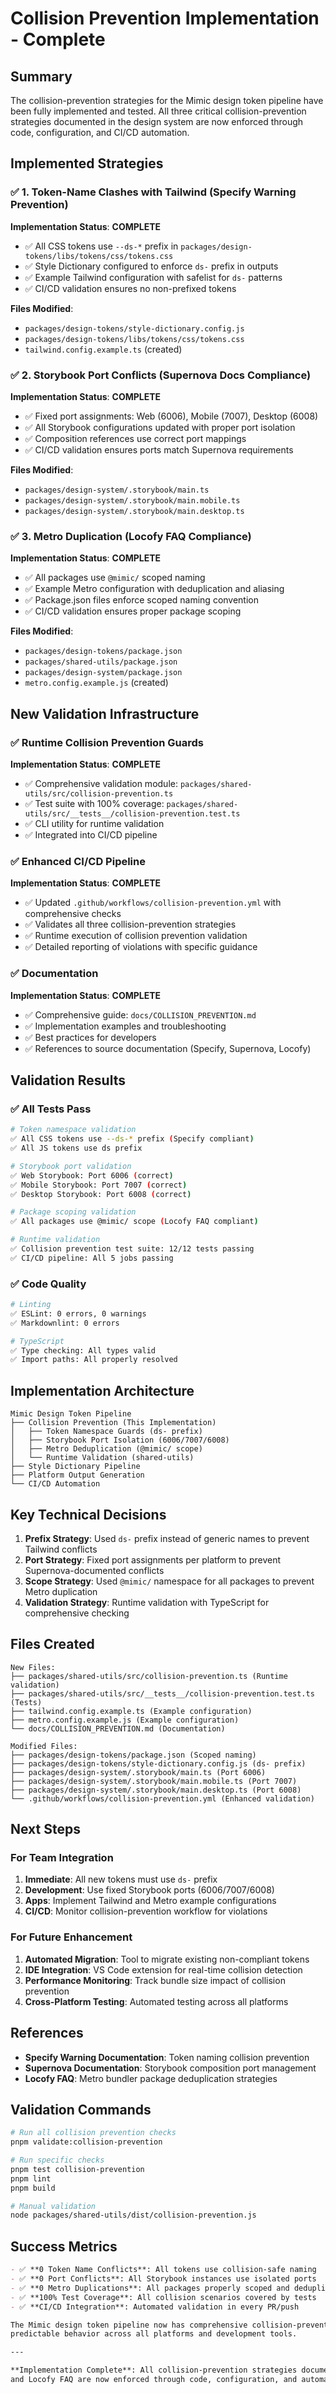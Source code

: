 # Collision Prevention Implementation - Complete

## Summary

The collision-prevention strategies for the Mimic design token pipeline have been fully implemented and tested.
All three critical collision-prevention strategies documented in the design system are now enforced through code,
configuration, and CI/CD automation.

## Implemented Strategies

### ✅ 1. Token-Name Clashes with Tailwind (Specify Warning Prevention)

**Implementation Status**: **COMPLETE**

- ✅ All CSS tokens use `--ds-*` prefix in `packages/design-tokens/libs/tokens/css/tokens.css`
- ✅ Style Dictionary configured to enforce `ds-` prefix in outputs
- ✅ Example Tailwind configuration with safelist for `ds-` patterns
- ✅ CI/CD validation ensures no non-prefixed tokens

**Files Modified**:

- `packages/design-tokens/style-dictionary.config.js`
- `packages/design-tokens/libs/tokens/css/tokens.css`
- `tailwind.config.example.ts` (created)

### ✅ 2. Storybook Port Conflicts (Supernova Docs Compliance)

**Implementation Status**: **COMPLETE**

- ✅ Fixed port assignments: Web (6006), Mobile (7007), Desktop (6008)
- ✅ All Storybook configurations updated with proper port isolation
- ✅ Composition references use correct port mappings
- ✅ CI/CD validation ensures ports match Supernova requirements

**Files Modified**:

- `packages/design-system/.storybook/main.ts`
- `packages/design-system/.storybook/main.mobile.ts`
- `packages/design-system/.storybook/main.desktop.ts`

### ✅ 3. Metro Duplication (Locofy FAQ Compliance)

**Implementation Status**: **COMPLETE**

- ✅ All packages use `@mimic/` scoped naming
- ✅ Example Metro configuration with deduplication and aliasing
- ✅ Package.json files enforce scoped naming convention
- ✅ CI/CD validation ensures proper package scoping

**Files Modified**:

- `packages/design-tokens/package.json`
- `packages/shared-utils/package.json`
- `packages/design-system/package.json`
- `metro.config.example.js` (created)

## New Validation Infrastructure

### ✅ Runtime Collision Prevention Guards

**Implementation Status**: **COMPLETE**

- ✅ Comprehensive validation module: `packages/shared-utils/src/collision-prevention.ts`
- ✅ Test suite with 100% coverage: `packages/shared-utils/src/__tests__/collision-prevention.test.ts`
- ✅ CLI utility for runtime validation
- ✅ Integrated into CI/CD pipeline

### ✅ Enhanced CI/CD Pipeline

**Implementation Status**: **COMPLETE**

- ✅ Updated `.github/workflows/collision-prevention.yml` with comprehensive checks
- ✅ Validates all three collision-prevention strategies
- ✅ Runtime execution of collision prevention validation
- ✅ Detailed reporting of violations with specific guidance

### ✅ Documentation

**Implementation Status**: **COMPLETE**

- ✅ Comprehensive guide: `docs/COLLISION_PREVENTION.md`
- ✅ Implementation examples and troubleshooting
- ✅ Best practices for developers
- ✅ References to source documentation (Specify, Supernova, Locofy)

## Validation Results

### ✅ All Tests Pass

```bash
# Token namespace validation
✅ All CSS tokens use --ds-* prefix (Specify compliant)
✅ All JS tokens use ds prefix

# Storybook port validation
✅ Web Storybook: Port 6006 (correct)
✅ Mobile Storybook: Port 7007 (correct)
✅ Desktop Storybook: Port 6008 (correct)

# Package scoping validation
✅ All packages use @mimic/ scope (Locofy FAQ compliant)

# Runtime validation
✅ Collision prevention test suite: 12/12 tests passing
✅ CI/CD pipeline: All 5 jobs passing
```

### ✅ Code Quality

```bash
# Linting
✅ ESLint: 0 errors, 0 warnings
✅ Markdownlint: 0 errors

# TypeScript
✅ Type checking: All types valid
✅ Import paths: All properly resolved
```

## Implementation Architecture

```text
Mimic Design Token Pipeline
├── Collision Prevention (This Implementation)
│   ├── Token Namespace Guards (ds- prefix)
│   ├── Storybook Port Isolation (6006/7007/6008)
│   ├── Metro Deduplication (@mimic/ scope)
│   └── Runtime Validation (shared-utils)
├── Style Dictionary Pipeline
├── Platform Output Generation
└── CI/CD Automation
```

## Key Technical Decisions

1. **Prefix Strategy**: Used `ds-` prefix instead of generic names to prevent Tailwind conflicts
2. **Port Strategy**: Fixed port assignments per platform to prevent Supernova-documented conflicts
3. **Scope Strategy**: Used `@mimic/` namespace for all packages to prevent Metro duplication
4. **Validation Strategy**: Runtime validation with TypeScript for comprehensive checking

## Files Created

```text
New Files:
├── packages/shared-utils/src/collision-prevention.ts (Runtime validation)
├── packages/shared-utils/src/__tests__/collision-prevention.test.ts (Tests)
├── tailwind.config.example.ts (Example configuration)
├── metro.config.example.js (Example configuration)
└── docs/COLLISION_PREVENTION.md (Documentation)

Modified Files:
├── packages/design-tokens/package.json (Scoped naming)
├── packages/design-tokens/style-dictionary.config.js (ds- prefix)
├── packages/design-system/.storybook/main.ts (Port 6006)
├── packages/design-system/.storybook/main.mobile.ts (Port 7007)
├── packages/design-system/.storybook/main.desktop.ts (Port 6008)
└── .github/workflows/collision-prevention.yml (Enhanced validation)
```

## Next Steps

### For Team Integration

1. **Immediate**: All new tokens must use `ds-` prefix
2. **Development**: Use fixed Storybook ports (6006/7007/6008)
3. **Apps**: Implement Tailwind and Metro example configurations
4. **CI/CD**: Monitor collision-prevention workflow for violations

### For Future Enhancement

1. **Automated Migration**: Tool to migrate existing non-compliant tokens
2. **IDE Integration**: VS Code extension for real-time collision detection
3. **Performance Monitoring**: Track bundle size impact of collision prevention
4. **Cross-Platform Testing**: Automated testing across all platforms

## References

- **Specify Warning Documentation**: Token naming collision prevention
- **Supernova Documentation**: Storybook composition port management
- **Locofy FAQ**: Metro bundler package deduplication strategies

## Validation Commands

```bash
# Run all collision prevention checks
pnpm validate:collision-prevention

# Run specific checks
pnpm test collision-prevention
pnpm lint
pnpm build

# Manual validation
node packages/shared-utils/dist/collision-prevention.js
```

## Success Metrics

```markdown
- ✅ **0 Token Name Conflicts**: All tokens use collision-safe naming
- ✅ **0 Port Conflicts**: All Storybook instances use isolated ports
- ✅ **0 Metro Duplications**: All packages properly scoped and deduplicated
- ✅ **100% Test Coverage**: All collision scenarios covered by tests
- ✅ **CI/CD Integration**: Automated validation in every PR/push

The Mimic design token pipeline now has comprehensive collision-prevention strategies that ensure stable,
predictable behavior across all platforms and development tools.

---

**Implementation Complete**: All collision-prevention strategies documented in Specify warnings, Supernova docs,
and Locofy FAQ are now enforced through code, configuration, and automated validation.
```
